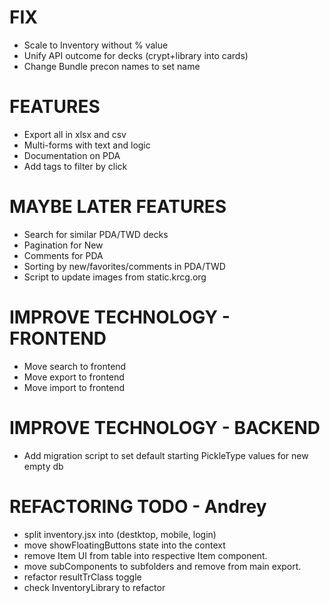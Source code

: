 # FIX
- Scale to Inventory without % value
- Unify API outcome for decks (crypt+library into cards)
- Change Bundle precon names to set name

# FEATURES
- Export all in xlsx and csv
- Multi-forms with text and logic
- Documentation on PDA
- Add tags to filter by click

# MAYBE LATER FEATURES
- Search for similar PDA/TWD decks
- Pagination for New
- Comments for PDA
- Sorting by new/favorites/comments in PDA/TWD
- Script to update images from static.krcg.org

# IMPROVE TECHNOLOGY - FRONTEND
- Move search to frontend
- Move export to frontend
- Move import to frontend

# IMPROVE TECHNOLOGY - BACKEND
- Add migration script to set default starting PickleType values for new empty db

# REFACTORING TODO - Andrey
- split inventory.jsx into (destktop, mobile, login)
- move showFloatingButtons state into the context
- remove Item UI from table into respective Item component.
- move subComponents to subfolders and remove from main export.
- refactor resultTrClass toggle
- check InventoryLibrary to refactor
